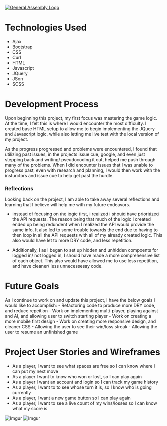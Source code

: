 [![General Assembly Logo](https://camo.githubusercontent.com/1a91b05b8f4d44b5bbfb83abac2b0996d8e26c92/687474703a2f2f692e696d6775722e636f6d2f6b6538555354712e706e67)](https://generalassemb.ly/education/web-development-immersive)

# Technologies Used
- Ajax
- Bootstrap
- CSS
- Curl
- HTML
- Javascript
- JQuery
- JSon
- SCSS

# Development Process
  Upon beginning this project, my first focus was mastering the game logic. At the time, I felt this is where I would encounter the most difficulty. I created  base HTML setup to allow me to begin implementing the JQuery and Javascript logic, while also letting me live test with the local version of my project.
  
  As the progress progressed and problems were encountered, I found that utilizing past issues, in the projects issue cue, google, and even just stepping back and writing/ pseudocoding it out, helped me push through many of the problems. When I did encounter issues that I was unable to progress past, even with research and planning, I would then work with the insturctors and issue cue to help get past the hurdle.

### Reflections
  Looking back on the project, I am able to take away several reflections and learning that I believe will help me with my future endeavors.
  
  - Instead of focusing on the logic first, I realized I should have prioritized the API requests. The reason being that much of the logic I created ended up being redundent when I realized the API would provide the same info. It also led to some trouble towards the end due to having to then loop in all the API requests with all of my already created logic. This also would have let to more DRY code, and less repetition.
  
 - Additionally, I as I began to set up hidden and unhidden compoents for logged in/ not logged in, I should have made a more comprehensive list of each object. This also would have allowed me to use less repetition, and have cleaner/ less unnecessesay code.
 
 # Future Goals
  As I continue to work on and update this project, I have the below goals I would like to accomplish:
    - Refactoring code to produce more DRY code, and reduce repeition
    - Work on implementing multi-player, playing against and AI, and allowing user to switch starting player
    - Work on creating a more mobile first design
    - Work on creating more responsive design, and cleaner CSS
    - Allowing the user to see their win/loss streak
    - Allowing the user to resume an unfinished game
   
# Project User Stories and Wireframes

- As a player, I want to see what spaces are free so I can know where I can put my next move
- As a player I want to know who won or lost, so I can play again
- As a player I want an account and login so I can track my game history
- As a player, I want to to see whose turn it is, so I know who is going currently
- As a player, I want a new game button so I can play again
- As a player, I want to see a live count of my wins/losses so I can know what my score is

![Imgur](https://i.imgur.com/9RkoGBa.png)
![Imgur](https://i.imgur.com/5cTd29Z.png)
